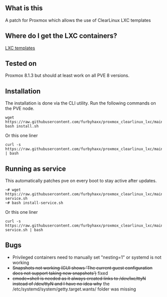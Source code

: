 ## What is this
<p>A patch for Proxmox which allows the use of ClearLinux LXC templates<br>
</p>

## Where do I get the LXC containers?
[LXC templates](https://github.com/furbyhaxx/clearlinux_lxc/)

## Tested on
Proxmox 8.1.3 but should at least work on all PVE 8 versions.

## Installation 
The installation is done via the CLI utility. Run the following commands on the PVE node.

```
wget https://raw.githubusercontent.com/furbyhaxx/proxmox_clearlinux_lxc/main/install.sh
bash install.sh
```
Or this one liner
```
curl -s https://raw.githubusercontent.com/furbyhaxx/proxmox_clearlinux_lxc/main/install.sh | bash
```

## Running as service
This automatically patches pve on every boot to stay active after updates.
```
~# wget https://raw.githubusercontent.com/furbyhaxx/proxmox_clearlinux_lxc/main/install-service.sh
~# bash install-service.sh
```
Or this one liner
```
curl -s https://raw.githubusercontent.com/furbyhaxx/proxmox_clearlinux_lxc/main/install-service.sh | bash
```

## Bugs
- Privileged containers need to manually set "nesting=1" or systemd is not working
- ~~Snapshots not working (GUI shows 'The current guest configuration does not support taking new snapshots')~~ fixed
- ~~cmode=shell is needed as it always created links to /dev/lxc/ttyN instead of /dev/ttyN and I have no idea why~~ the /etc/systemd/system/getty.target.wants/ folder was missing
